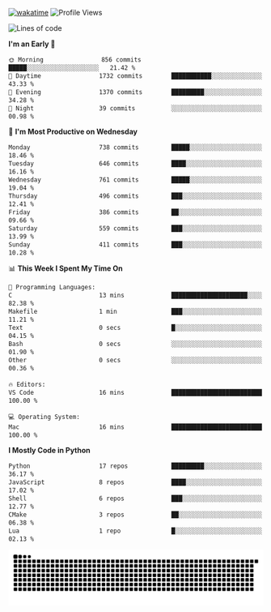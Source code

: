 [![wakatime](https://wakatime.com/badge/user/b920b284-3cde-4cd4-b72e-f7f22d050b16.svg)](https://wakatime.com/@b920b284-3cde-4cd4-b72e-f7f22d050b16)
![Profile Views](http://img.shields.io/badge/Profile%20Views-4586-blue)
<!--START_SECTION:waka-->
![Lines of code](https://img.shields.io/badge/From%20Hello%20World%20I%27ve%20Written-4.8%20million%20lines%20of%20code-blue)

**I'm an Early 🐤** 

```text
🌞 Morning                856 commits         █████░░░░░░░░░░░░░░░░░░░░   21.42 % 
🌆 Daytime                1732 commits        ███████████░░░░░░░░░░░░░░   43.33 % 
🌃 Evening                1370 commits        █████████░░░░░░░░░░░░░░░░   34.28 % 
🌙 Night                  39 commits          ░░░░░░░░░░░░░░░░░░░░░░░░░   00.98 % 
```
📅 **I'm Most Productive on Wednesday** 

```text
Monday                   738 commits         █████░░░░░░░░░░░░░░░░░░░░   18.46 % 
Tuesday                  646 commits         ████░░░░░░░░░░░░░░░░░░░░░   16.16 % 
Wednesday                761 commits         █████░░░░░░░░░░░░░░░░░░░░   19.04 % 
Thursday                 496 commits         ███░░░░░░░░░░░░░░░░░░░░░░   12.41 % 
Friday                   386 commits         ██░░░░░░░░░░░░░░░░░░░░░░░   09.66 % 
Saturday                 559 commits         ███░░░░░░░░░░░░░░░░░░░░░░   13.99 % 
Sunday                   411 commits         ███░░░░░░░░░░░░░░░░░░░░░░   10.28 % 
```


📊 **This Week I Spent My Time On** 

```text
💬 Programming Languages: 
C                        13 mins             █████████████████████░░░░   82.38 % 
Makefile                 1 min               ███░░░░░░░░░░░░░░░░░░░░░░   11.21 % 
Text                     0 secs              █░░░░░░░░░░░░░░░░░░░░░░░░   04.15 % 
Bash                     0 secs              ░░░░░░░░░░░░░░░░░░░░░░░░░   01.90 % 
Other                    0 secs              ░░░░░░░░░░░░░░░░░░░░░░░░░   00.36 % 

🔥 Editors: 
VS Code                  16 mins             █████████████████████████   100.00 % 

💻 Operating System: 
Mac                      16 mins             █████████████████████████   100.00 % 
```

**I Mostly Code in Python** 

```text
Python                   17 repos            █████████░░░░░░░░░░░░░░░░   36.17 % 
JavaScript               8 repos             ████░░░░░░░░░░░░░░░░░░░░░   17.02 % 
Shell                    6 repos             ███░░░░░░░░░░░░░░░░░░░░░░   12.77 % 
CMake                    3 repos             ██░░░░░░░░░░░░░░░░░░░░░░░   06.38 % 
Lua                      1 repo              █░░░░░░░░░░░░░░░░░░░░░░░░   02.13 % 
```




<!--END_SECTION:waka-->
![Snake animation](https://raw.githubusercontent.com/timmypidashev/timmypidashev/main/commits.svg)
